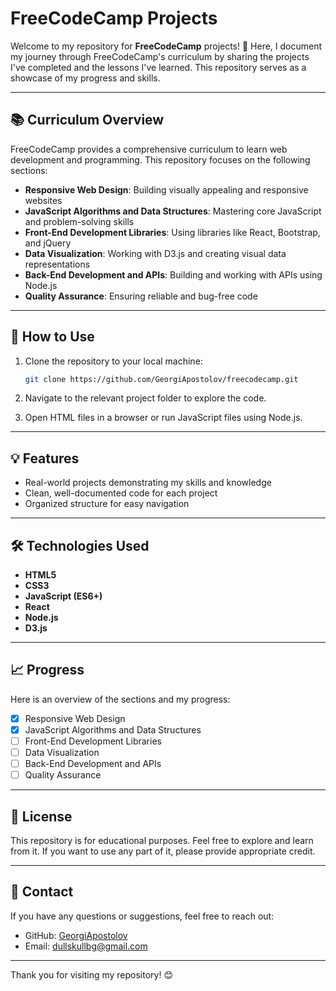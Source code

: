 # FreeCodeCamp Projects

Welcome to my repository for **FreeCodeCamp** projects! 🌟 Here, I document my journey through FreeCodeCamp's curriculum by sharing the projects I've completed and the lessons I've learned. This repository serves as a showcase of my progress and skills.

---

## 📚 Curriculum Overview
FreeCodeCamp provides a comprehensive curriculum to learn web development and programming. This repository focuses on the following sections:

- **Responsive Web Design**: Building visually appealing and responsive websites
- **JavaScript Algorithms and Data Structures**: Mastering core JavaScript and problem-solving skills
- **Front-End Development Libraries**: Using libraries like React, Bootstrap, and jQuery
- **Data Visualization**: Working with D3.js and creating visual data representations
- **Back-End Development and APIs**: Building and working with APIs using Node.js
- **Quality Assurance**: Ensuring reliable and bug-free code


---

## 🚀 How to Use

1. Clone the repository to your local machine:
   ```bash
   git clone https://github.com/GeorgiApostolov/freecodecamp.git
   ```

2. Navigate to the relevant project folder to explore the code.
3. Open HTML files in a browser or run JavaScript files using Node.js.

---

## 💡 Features

- Real-world projects demonstrating my skills and knowledge
- Clean, well-documented code for each project
- Organized structure for easy navigation

---

## 🛠️ Technologies Used

- **HTML5**
- **CSS3**
- **JavaScript (ES6+)**
- **React**
- **Node.js**
- **D3.js**

---

## 📈 Progress

Here is an overview of the sections and my progress:

- [x] Responsive Web Design
- [x] JavaScript Algorithms and Data Structures
- [ ] Front-End Development Libraries
- [ ] Data Visualization
- [ ] Back-End Development and APIs
- [ ] Quality Assurance

---

## 📝 License

This repository is for educational purposes. Feel free to explore and learn from it. If you want to use any part of it, please provide appropriate credit.

---

## 📧 Contact

If you have any questions or suggestions, feel free to reach out:

- GitHub: [GeorgiApostolov](https://github.com/GeorgiApostolov)
- Email: dullskullbg@gmail.com

---

Thank you for visiting my repository! 😊
